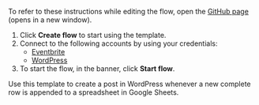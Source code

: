 To refer to these instructions while editing the flow, open the [GitHub page](https://github.com/ot4i/app-connect-templates/tree/master/resources/markdown/Create%20a%20post%20in%20WordPress%20when%20a%20new%20complete%20row%20is%20appended%20in%20Google%20Sheets_instructions.md) (opens in a new window).

1. Click **Create flow** to start using the template.
2. Connect to the following accounts by using your credentials:
   - [Eventbrite](https://www.ibm.com/docs/en/app-connect/containers_cd?topic=apps-eventbrite) 
   - [WordPress](https://www.ibm.com/docs/en/app-connect/containers_cd?topic=apps-wordpress)
3. To start the flow, in the banner, click **Start flow**.

Use this template to create a post in WordPress whenever a new complete row is appended to a spreadsheet in Google Sheets.



